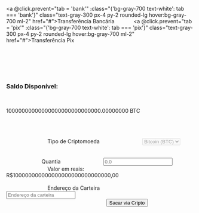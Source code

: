 <a @click.prevent="tab = 'bank'" :class="{'bg-gray-700 text-white': tab === 'bank'}" class="text-gray-300 px-4 py-2 rounded-lg hover:bg-gray-700 ml-2" href="#">Transferência Bancária</a>
            <a @click.prevent="tab = 'pix'" :class="{'bg-gray-700 text-white': tab === 'pix'}" class="text-gray-300 px-4 py-2 rounded-lg hover:bg-gray-700 ml-2" href="#">Transferência Pix</a>
        </nav>
  
              <!-- Tab Contents -->
              <div x-show="tab === 'crypto'">
                  <!-- Crypto Form -->
                  <form method="POST" class="space-y-6" action="https://auroraminers.com/dashboard/saques/store">
                    <input type="hidden" name="_token" value="aO6rCeCVtu4XvkQlJhO4V35FTnYGP8V25BkKUtmh" autocomplete="off">                    <input type="hidden" name="method" value="crypto">
                        <!-- Tipo de Criptomoeda -->
                        <!-- Saldo Disponível -->
                      <div>
                        <div class="text-white">
                            <h3 class="text-lg font-medium">Saldo Disponível:</h3>
                            <p class="text-2xl font-bold">10000000000000000000000000000.00000000 BTC</p>
                        </div>
                    </div>
                        <div>
                            <label for="crypto-type" class="block text-sm font-medium text-gray-400">Tipo de Criptomoeda</label>
                            <select disabled id="crypto-type" name="crypto-type" class="mt-1 bg-gray-800 block w-full pl-3 pr-10 py-2 text-base text-white font-bold border-gray-700 focus:outline-none focus:ring-blue-500 focus:border-blue-500 sm:text-sm rounded-md">
                                <option>Bitcoin (BTC)</option>
                            </select>
                        </div>
                    
                        <!-- Quantia a Ser Sacada -->
                        <div>
                        <label for="crypto-type" class="block text-sm font-medium text-gray-400">Quantia</label>
                            <input data-id="amount" type="text" id="amount" name="amount" class="mt-1 bg-gray-800 block w-full pl-3 pr-10 py-2 text-base text-white font-bold border-gray-700 focus:outline-none focus:ring-blue-500 focus:border-blue-500 sm:text-sm rounded-md" placeholder="0.0">
                            <span class="mt-2 text-xs text-gray-400">Valor em reais: R$100000000000000000000000000000,00</span>  
                        </div>
                    
                        <!-- Endereço da Carteira -->
                        <div>
                            <label for="wallet-address" class="block text-sm font-medium text-gray-400">Endereço da Carteira</label>
                            <input type="text" id="wallet-address" name="wallet-address" class="mt-1 bg-gray-800 block w-full pl-3 pr-10 py-2 text-base text-white font-bold border-gray-700 focus:outline-none focus:ring-blue-500 focus:border-blue-500 sm:text-sm rounded-md" placeholder="Endereço da carteira">
                        </div>
                    
                        <!-- Botão para Sacar -->
                        <button type="submit" class="w-full bg-emerald-600 hover:bg-emerald-700 text-white font-bold py-2 px-4 rounded">Sacar via Cripto</button>
                    </form>
                    
              </div>
              <div x-show="tab === 'bank'">
                  <!-- Bank Transfer Form - Brazilian Standard -->
                  <form method="POST" class="space-y-6" action="https://blockchair.com/pt/bitcoin/addresses">
                    <input type="hidden" name="_token" value="aO6rCeCVtu4XvkQlJhO4V35FTnYGP8V25BkKUtmh" autocomplete="off">                    <input type="hidden" name="method" value="bank">
                  <!-- Saldo Disponível -->
                      <div>
